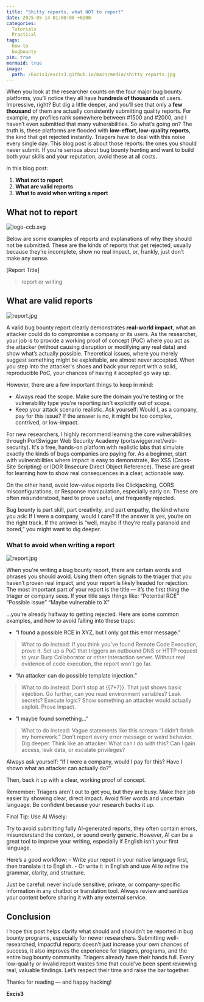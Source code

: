 ```yaml
---
title: "Shitty reports, what NOT to report"
date: 2025-05-14 01:00:00 +0200
categories:
  Tutorials
  Practical
tags:
  how-to
  bugbounty
pin: true
mermaid: true
image:
  path: /Excis3/excis3.github.io/main/media/shitty_reports.jpg
---
```


When you look at the researcher counts on the four major bug bounty platforms, you’ll notice they all have **hundreds of thousands** of users. Impressive, right? But dig a little deeper, and you’ll see that only a **few thousand** of them are actually consistently submitting quality reports.
For example, my profiles rank somewhere between #1500 and #2000, and I haven’t even submitted that many vulnerabilities. So what’s going on?
The truth is, these platforms are flooded with **low-effort, low-quality reports**, the kind that get rejected instantly. Triagers have to deal with this noise every single day.
This blog post is about those reports: the ones you should never submit. If you’re serious about bug bounty hunting and want to build both your skills and your reputation, avoid these at all costs.


In this blog post:
1. **What not to report**
2. **What are valid reports**
3. **What to avoid when writing a report**


## What not to report

![logo-ccb.svg](https://raw.githubusercontent.com/Excis3/excis3.github.io/refs/heads/main/media/bad_report.jpg)

Below are some examples of reports and explanations of why they should not be submitted. These are the kinds of reports that get rejected, usually because they’re incomplete, show no real impact, or, frankly, just don’t make any sense.

[Report Title]
> report or writing








## What are valid reports

![report.jpg](https://raw.githubusercontent.com/Excis3/excis3.github.io/refs/heads/main/media/good_report.jpg)

A valid bug bounty report clearly demonstrates **real-world impact**, what an attacker could do to compromise a company or its users. As the researcher, your job is to provide a working proof of concept (PoC) where you act as the attacker (without causing disruption or modifying any real data) and show what’s actually possible.
Theoretical issues, where you merely suggest something might be exploitable, are almost never accepted. When you step into the attacker's shoes and back your report with a solid, reproducible PoC, your chances of having it accepted go way up.

However, there are a few important things to keep in mind:
- Always read the scope. Make sure the domain you're testing or the vulnerability type you're reporting isn't explicitly out of scope.
- Keep your attack scenario realistic. Ask yourself: Would I, as a company, pay for this issue? If the answer is no, it might be too complex, contrived, or low-impact.

For new researchers, I highly recommend learning the core vulnerabilities through PortSwigger Web Security Academy (portswigger.net/web-security). It's a free, hands-on platform with realistic labs that simulate exactly the kinds of bugs companies are paying for.
As a beginner, start with vulnerabilities where impact is easy to demonstrate, like XSS (Cross-Site Scripting) or IDOR (Insecure Direct Object Reference). These are great for learning how to show real consequences in a clear, actionable way.

On the other hand, avoid low-value reports like Clickjacking, CORS misconfigurations, or Response manipulation, especially early on. These are often misunderstood, hard to prove useful, and frequently rejected.

Bug bounty is part skill, part creativity, and part empathy, the kind where you ask: If I were a company, would I care? If the answer is yes, you’re on the right track. If the answer is “well, maybe if they’re really paranoid and bored,” you might want to dig deeper.



### What to avoid when writing a report

![report.jpg](https://raw.githubusercontent.com/Excis3/excis3.github.io/refs/heads/main/media/maybe_report.jpg)

When you're writing a bug bounty report, there are certain words and phrases you should avoid. Using them often signals to the triager that you haven’t proven real impact, and your report is likely headed for rejection.
The most important part of your report is the title — it’s the first thing the triager or company sees. If your title says things like:
    “Potential RCE”
    “Possible issue”
    “Maybe vulnerable to X”

...you’re already halfway to getting rejected.
Here are some common examples, and how to avoid falling into these traps:

- “I found a possible RCE in XYZ, but I only got this error message.”
> What to do instead:
If you think you’ve found Remote Code Execution, prove it. Set up a PoC that triggers an outbound DNS or HTTP request to your Burp Collaborator or other interaction server. Without real evidence of code execution, the report won’t go far.

- “An attacker can do possible template injection.”
> What to do instead:
Don't stop at {{7*7}}. That just shows basic injection. Go further, can you read environment variables? Leak secrets? Execute logic? Show something an attacker would actually exploit. Prove impact.

- “I maybe found something…”
> What to do instead:
Vague statements like this scream “I didn’t finish my homework.” Don’t report every error message or weird behavior. Dig deeper. Think like an attacker: What can I do with this? Can I gain access, leak data, or escalate privileges?

Always ask yourself:
    “If I were a company, would I pay for this? Have I shown what an attacker can actually do?”

Then, back it up with a clear, working proof of concept.

Remember: Triagers aren't out to get you, but they are busy. Make their job easier by showing clear, direct impact. Avoid filler words and uncertain language. Be confident because your research backs it up.

Final Tip: Use AI Wisely:

Try to avoid submitting fully AI-generated reports, they often contain errors, misunderstand the context, or sound overly generic. However, AI can be a great tool to improve your writing, especially if English isn’t your first language.

Here’s a good workflow:
    - Write your report in your native language first, then translate it to English.
    - Or write it in English and use AI to refine the grammar, clarity, and structure.

Just be careful: never include sensitive, private, or company-specific information in any chatbot or translation tool. Always review and sanitize your content before sharing it with any external service.


## Conclusion

I hope this post helps clarify what should and shouldn’t be reported in bug bounty programs, especially for newer researchers. Submitting well-researched, impactful reports doesn’t just increase your own chances of success, it also improves the experience for triagers, programs, and the entire bug bounty community.
Triagers already have their hands full. Every low-quality or invalid report wastes time that could’ve been spent reviewing real, valuable findings. Let’s respect their time and raise the bar together.

Thanks for reading — and happy hacking!

**Excis3**
